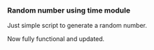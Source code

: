 ### Random number using time module ###

Just simple script to generate a random number.

Now fully functional and updated.
